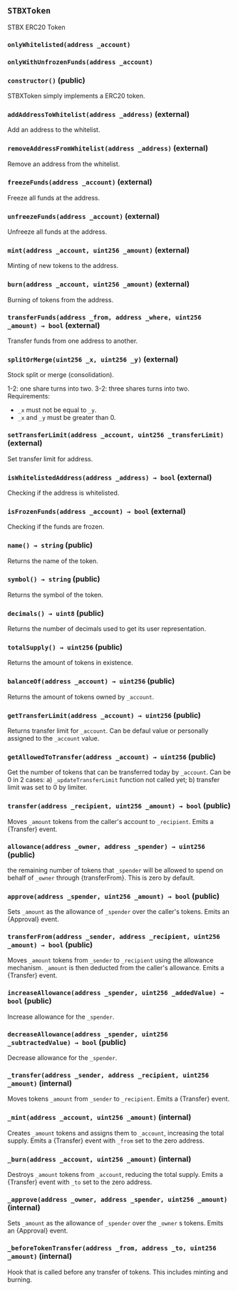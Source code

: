 ## `STBXToken`



STBX ERC20 Token

### `onlyWhitelisted(address _account)`





### `onlyWithUnfrozenFunds(address _account)`






### `constructor()` (public)

STBXToken simply implements a ERC20 token.



### `addAddressToWhitelist(address _address)` (external)

Add an address to the whitelist.




### `removeAddressFromWhitelist(address _address)` (external)

Remove an address from the whitelist.




### `freezeFunds(address _account)` (external)

Freeze all funds at the address.




### `unfreezeFunds(address _account)` (external)

Unfreeze all funds at the address.




### `mint(address _account, uint256 _amount)` (external)

Minting of new tokens to the address.




### `burn(address _account, uint256 _amount)` (external)

Burning of tokens from the address.




### `transferFunds(address _from, address _where, uint256 _amount) → bool` (external)

Transfer funds from one address to another.




### `splitOrMerge(uint256 _x, uint256 _y)` (external)

Stock split or merge (consolidation).


1-2: one share turns into two. 3-2: three shares turns into two.
Requirements:
- `_x` must not be equal to `_y`.
- `_x` and `_y` must be greater than 0.

### `setTransferLimit(address _account, uint256 _transferLimit)` (external)

Set transfer limit for address.




### `isWhitelistedAddress(address _address) → bool` (external)

Checking if the address is whitelisted.




### `isFrozenFunds(address _account) → bool` (external)

Checking if the funds are frozen.




### `name() → string` (public)

Returns the name of the token.



### `symbol() → string` (public)

Returns the symbol of the token.



### `decimals() → uint8` (public)

Returns the number of decimals used to get its user representation.



### `totalSupply() → uint256` (public)

Returns the amount of tokens in existence.



### `balanceOf(address _account) → uint256` (public)

Returns the amount of tokens owned by `_account`.




### `getTransferLimit(address _account) → uint256` (public)

Returns transfer limit for `_account`.
Can be defaul value or personally assigned to the `_account` value.




### `getAllowedToTransfer(address _account) → uint256` (public)

Get the number of tokens that can be transferred today
by `_account`. Can be 0 in 2 cases:
a) `_updateTransferLimit` function not called yet;
b) transfer limit was set to 0 by limiter.




### `transfer(address _recipient, uint256 _amount) → bool` (public)

Moves `_amount` tokens from the caller's account to `_recipient`.
Emits a {Transfer} event.




### `allowance(address _owner, address _spender) → uint256` (public)

the remaining number of tokens that `_spender` will be
allowed to spend on behalf of `_owner` through {transferFrom}. This is
zero by default.




### `approve(address _spender, uint256 _amount) → bool` (public)

Sets `_amount` as the allowance of `_spender` over the caller's tokens.
Emits an {Approval} event.




### `transferFrom(address _sender, address _recipient, uint256 _amount) → bool` (public)

Moves `_amount` tokens from `_sender` to `_recipient` using the
allowance mechanism. `_amount` is then deducted from the caller's
allowance.
Emits a {Transfer} event.




### `increaseAllowance(address _spender, uint256 _addedValue) → bool` (public)

Increase allowance for the `_spender`.




### `decreaseAllowance(address _spender, uint256 _subtractedValue) → bool` (public)

Decrease allowance for the `_spender`.




### `_transfer(address _sender, address _recipient, uint256 _amount)` (internal)

Moves tokens `_amount` from `_sender` to `_recipient`.
Emits a {Transfer} event.




### `_mint(address _account, uint256 _amount)` (internal)

Creates `_amount` tokens and assigns them to `_account`, increasing
the total supply.
Emits a {Transfer} event with `_from` set to the zero address.




### `_burn(address _account, uint256 _amount)` (internal)

Destroys `_amount` tokens from `_account`, reducing the
total supply.
Emits a {Transfer} event with `_to` set to the zero address.




### `_approve(address _owner, address _spender, uint256 _amount)` (internal)

Sets `_amount` as the allowance of `_spender` over the `_owner` s tokens.
Emits an {Approval} event.




### `_beforeTokenTransfer(address _from, address _to, uint256 _amount)` (internal)

Hook that is called before any transfer of tokens. This includes
minting and burning.





